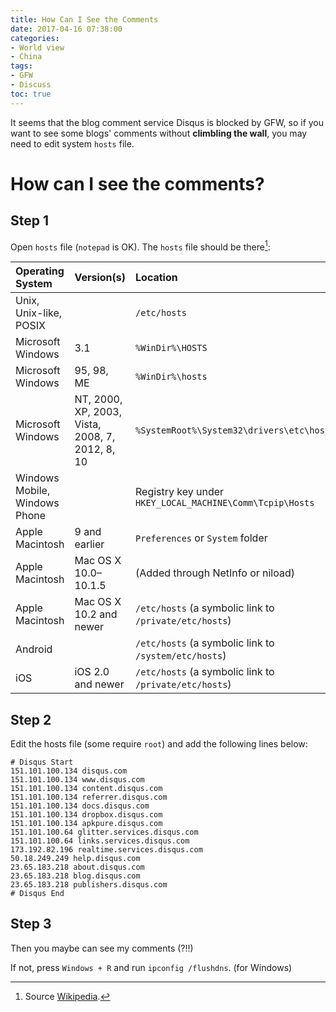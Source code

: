 ```yaml
---
title: How Can I See the Comments
date: 2017-04-16 07:38:00
categories:
- World view
- China
tags:
- GFW
- Discuss
toc: true
---
```


It seems that the blog comment service Disqus is blocked by GFW, so if you want to see some blogs' comments without **climbling the wall**, you may need to edit system `hosts` file.

# How can I see the comments?

## Step 1

Open `hosts` file (`notepad` is OK). The `hosts` file should be there[^1]:

| Operating System              | Version(s)                               | Location                                 |
| :---------------------------- | :--------------------------------------- | :--------------------------------------- |
| Unix, Unix-like, POSIX        |                                          | `/etc/hosts`                             |
| Microsoft Windows             | 3.1                                      | `%WinDir%\HOSTS`                         |
| Microsoft Windows             | 95, 98, ME                               | `%WinDir%\hosts`                         |
| Microsoft Windows             | NT, 2000, XP, 2003, Vista, 2008, 7, 2012, 8, 10 | `%SystemRoot%\System32\drivers\etc\hosts` |
| Windows Mobile, Windows Phone |                                          | Registry key under `HKEY_LOCAL_MACHINE\Comm\Tcpip\Hosts` |
| Apple Macintosh               | 9 and earlier                            | `Preferences` or `System` folder         |
| Apple Macintosh               | Mac OS X 10.0–10.1.5                     | (Added through NetInfo or niload)        |
| Apple Macintosh               | Mac OS X 10.2 and newer                  | `/etc/hosts` (a symbolic link to `/private/etc/hosts`) |
| Android                       |                                          | `/etc/hosts` (a symbolic link to `/system/etc/hosts`) |
| iOS                           | iOS 2.0 and newer                        | `/etc/hosts` (a symbolic link to `/private/etc/hosts`) |

## Step 2

Edit the hosts file (some require `root`) and add the following lines below:

```
# Disqus Start
151.101.100.134 disqus.com
151.101.100.134 www.disqus.com
151.101.100.134 content.disqus.com
151.101.100.134 referrer.disqus.com
151.101.100.134 docs.disqus.com
151.101.100.134 dropbox.disqus.com
151.101.100.134 apkpure.disqus.com
151.101.100.64 glitter.services.disqus.com
151.101.100.64 links.services.disqus.com
173.192.82.196 realtime.services.disqus.com
50.18.249.249 help.disqus.com
23.65.183.218 about.disqus.com
23.65.183.218 blog.disqus.com
23.65.183.218 publishers.disqus.com
# Disqus End
```

## Step 3

Then you maybe can see my comments (?!!)

If not, press `Windows + R` and run `ipconfig /flushdns`. (for Windows)

[^1]: Source [Wikipedia](https://en.wikipedia.org/wiki/Hosts_(file)).
